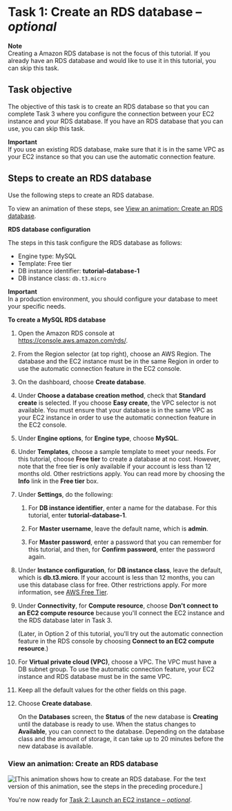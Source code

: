# Task 1: Create an RDS database – *optional*<a name="option1-task1-create-rds-database"></a>

**Note**  
Creating a Amazon RDS database is not the focus of this tutorial\. If you already have an RDS database and would like to use it in this tutorial, you can skip this task\.

## Task objective<a name="option1-task1-create-rds-database-task-objective"></a>

The objective of this task is to create an RDS database so that you can complete Task 3 where you configure the connection between your EC2 instance and your RDS database\. If you have an RDS database that you can use, you can skip this task\.

**Important**  
If you use an existing RDS database, make sure that it is in the same VPC as your EC2 instance so that you can use the automatic connection feature\.

## Steps to create an RDS database<a name="option1-task1-create-rds-database-steps"></a>

Use the following steps to create an RDS database\.

To view an animation of these steps, see [View an animation: Create an RDS database](#task1-create-rds-database-animation)\.

**RDS database configuration**

The steps in this task configure the RDS database as follows:
+ Engine type: MySQL
+ Template: Free tier
+ DB instance identifier: **tutorial\-database\-1**
+ DB instance class: `db.t3.micro`

**Important**  
In a production environment, you should configure your database to meet your specific needs\.

**To create a MySQL RDS database**

1. Open the Amazon RDS console at [https://console\.aws\.amazon\.com/rds/](https://console.aws.amazon.com/rds/)\.

1. From the Region selector \(at top right\), choose an AWS Region\. The database and the EC2 instance must be in the same Region in order to use the automatic connection feature in the EC2 console\.

1. On the dashboard, choose **Create database**\.

1. Under **Choose a database creation method**, check that **Standard create** is selected\. If you choose **Easy create**, the VPC selector is not available\. You must ensure that your database is in the same VPC as your EC2 instance in order to use the automatic connection feature in the EC2 console\.

1. Under **Engine options**, for **Engine type**, choose **MySQL**\.

1. Under **Templates**, choose a sample template to meet your needs\. For this tutorial, choose **Free tier** to create a database at no cost\. However, note that the free tier is only available if your account is less than 12 months old\. Other restrictions apply\. You can read more by choosing the **Info** link in the **Free tier** box\.

1. Under **Settings**, do the following:

   1. For **DB instance identifier**, enter a name for the database\. For this tutorial, enter **tutorial\-database\-1**\.

   1. For **Master username**, leave the default name, which is **admin**\.

   1. For **Master password**, enter a password that you can remember for this tutorial, and then, for **Confirm password**, enter the password again\.

1. Under **Instance configuration**, for **DB instance class**, leave the default, which is **db\.t3\.micro**\. If your account is less than 12 months, you can use this database class for free\. Other restrictions apply\. For more information, see [AWS Free Tier](http://aws.amazon.com/free/)\.

1. Under **Connectivity**, for **Compute resource**, choose **Don't connect to an EC2 compute resource** because you'll connect the EC2 instance and the RDS database later in Task 3\.

   \(Later, in Option 2 of this tutorial, you'll try out the automatic connection feature in the RDS console by choosing **Connect to an EC2 compute resource**\.\)

1. For **Virtual private cloud \(VPC\)**, choose a VPC\. The VPC must have a DB subnet group\. To use the automatic connection feature, your EC2 instance and RDS database must be in the same VPC\.

1. Keep all the default values for the other fields on this page\.

1. Choose **Create database**\.

   On the **Databases** screen, the **Status** of the new database is **Creating** until the database is ready to use\. When the status changes to **Available**, you can connect to the database\. Depending on the database class and the amount of storage, it can take up to 20 minutes before the new database is available\.

### View an animation: Create an RDS database<a name="task1-create-rds-database-animation"></a>

![\[This animation shows how to create an RDS database. For the text version of this animation, see the steps in the preceding procedure.\]](http://docs.aws.amazon.com/AWSEC2/latest/UserGuide/images/tutorial-create-rds-database.gif)

You're now ready for [Task 2: Launch an EC2 instance – *optional*](option1-task2-launch-ec2-instance.md)\.